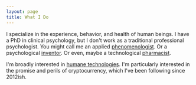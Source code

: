```yaml
---
layout: page
title: What I Do
---
```


I specialize in the experience, behavior, and health of human beings. I have a PhD in clinical psychology, but I don't work as a traditional professional psychologist. You might call me an applied [phenomenologist](https://en.wikipedia.org/wiki/Phenomenology_(philosophy)). Or a psychological [inventor](https://www.merriam-webster.com/dictionary/inventor). Or even, maybe a technological [pharmacist](https://en.wikipedia.org/wiki/Pharmakon_(philosophy)).  

I'm broadly interested in [humane technologies](http://humanetech.com/). I'm particularly interested in the promise and perils of cryptocurrency, which I've been following since 2012ish.
